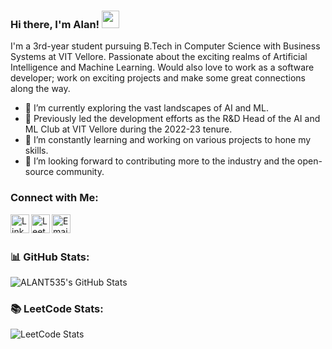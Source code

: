 ### Hi there, I'm Alan! <img src="https://media.giphy.com/media/hvRJCLFzcasrR4ia7z/giphy.gif" width="28">

I'm a 3rd-year student pursuing B.Tech in Computer Science with Business Systems at VIT Vellore. Passionate about the exciting realms of Artificial Intelligence and Machine Learning. Would also love to work as a software developer; work on exciting projects and make some great connections along the way.

- 🌱 I’m currently exploring the vast landscapes of AI and ML.
- 💼 Previously led the development efforts as the R&D Head of the AI and ML Club at VIT Vellore during the 2022-23 tenure.
- 🔭 I’m constantly learning and working on various projects to hone my skills.
- 👯 I’m looking forward to contributing more to the industry and the open-source community.

### Connect with Me:

<a href="https://www.linkedin.com/in/alan-thomas-91aa18230/" target="_blank">
  <img align="left" alt="LinkedIn" width="30px" src="https://github.com/gauravghongde/social-icons/blob/master/SVG/Color/LinkedIN.svg" />
</a>

<a href="https://www.leetcode.com/kokki535" target="_blank">
  <img align="left" alt="LeetCode" width="30px" src="https://user-images.githubusercontent.com/63964149/152531278-5e01909d-0c2e-412a-8acc-4a06863c244d.png" />
</a>

<a href="mailto:thomasalan535@gmail.com" target="_blank">
  <img align="left" alt="Email" width="30px" src="https://github.com/gauravghongde/social-icons/blob/master/SVG/Color/Gmail.svg" />
</a>

<br />
<br />

### 📊 GitHub Stats:

![ALANT535's GitHub Stats](https://github-readme-stats.vercel.app/api?username=ALANT535&show_icons=true&theme=dark)

### 📚 LeetCode Stats:
![LeetCode Stats](https://leetcode.card.workers.dev/Kokki535?theme=dark&font=baloo&extension=activity)
